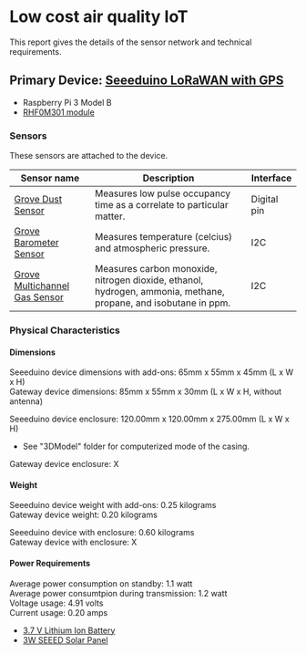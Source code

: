 
# Low cost air quality IoT
This report gives the details of the sensor network and technical requirements.

## Primary Device: [Seeeduino LoRaWAN with GPS](https://m.seeedstudio.com/productDetail/2781/)
- Raspberry Pi 3 Model B
- [RHF0M301 module](http://www.risinghf.com/#/product-details?product_id=6&lang=en/)

### Sensors
These sensors are attached to the device.

| Sensor name | Description | Interface |
|---------------------|-----------------|------------|
| [Grove Dust Sensor](https://www.seeedstudio.com/Grove-Dust-Sensor-p-1050.html/)  | Measures low pulse occupancy time as a correlate to particular matter. | Digital pin |
| [Grove Barometer Sensor](https://www.seeedstudio.com/depot/Grove-Barometer-Sensor-BMP280-p-2652.html/) | Measures temperature (celcius) and atmospheric pressure. | I2C | 
| [Grove Multichannel Gas Sensor](https://www.seeedstudio.com/Grove-Multichannel-Gas-Sensor-p-2502.html/) | Measures carbon monoxide, nitrogen dioxide, ethanol, hydrogen, ammonia, methane, propane, and isobutane in ppm. | I2C |

### Physical Characteristics
#### Dimensions
Seeeduino device dimensions with add-ons: 65mm x 55mm x 45mm (L x W x H) <br/>
Gateway device dimensions: 85mm x 55mm x 30mm (L x W x H, without antenna)

Seeeduino device enclosure: 120.00mm x 120.00mm x 275.00mm (L x W x H)
- See "3DModel" folder for computerized mode of the casing.

Gateway device enclosure: X

#### Weight
Seeeduino device weight with add-ons: 0.25 kilograms <br/>
Gateway device weight: 0.20 kilograms

Seeeduino device with enclosure: 0.60 kilograms  </br>
Gateway device with enclosure: X

#### Power Requirements

Average power consumption on standby: 1.1 watt <br/>
Average power consumtpion during transmission: 1.2 watt <br/>
Voltage usage: 4.91 volts <br/>
Current usage: 0.20 amps

- [3.7 V Lithium Ion Battery](https://www.amazon.com/Battery-Lithium-2000mAh-Compatible-Controller/dp/B0137ITW46)
- [3W SEEED Solar Panel](https://cpc.farnell.com/seeed-studio/313070001/solar-panel-138x160-3w/dp/MK00376)

